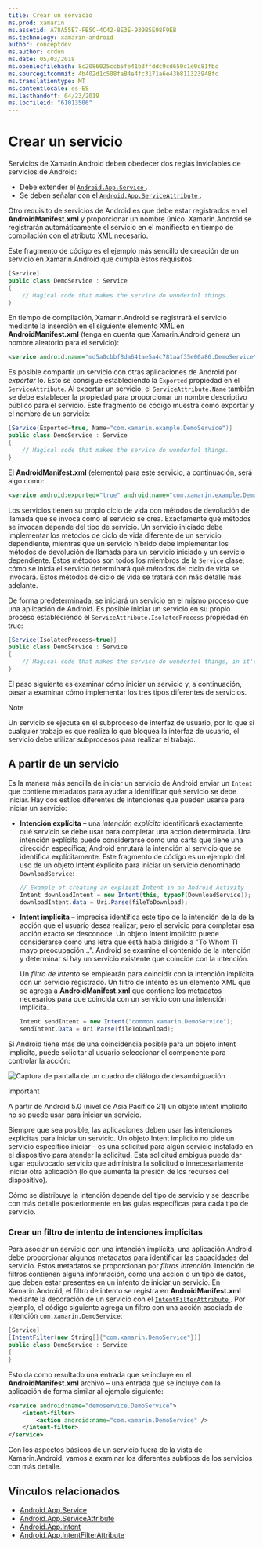 ```yaml
---
title: Crear un servicio
ms.prod: xamarin
ms.assetid: A78A55E7-FB5C-4C42-8E3E-939B5E98F9EB
ms.technology: xamarin-android
author: conceptdev
ms.author: crdun
ms.date: 05/03/2018
ms.openlocfilehash: 8c2086025ccb5fe41b3ffddc9cd650c1e0c81fbc
ms.sourcegitcommit: 4b402d1c508fa84e4fc3171a6e43b811323948fc
ms.translationtype: MT
ms.contentlocale: es-ES
ms.lasthandoff: 04/23/2019
ms.locfileid: "61013506"
---
```

# <a name="creating-a-service"></a>Crear un servicio

Servicios de Xamarin.Android deben obedecer dos reglas inviolables de servicios de Android:

* Debe extender el [ `Android.App.Service` ](https://developer.xamarin.com/api/type/Android.App.Service/).
* Se deben señalar con el [ `Android.App.ServiceAttribute` ](https://developer.xamarin.com/api/type/Android.App.ServiceAttribute/).

Otro requisito de servicios de Android es que debe estar registrados en el **AndroidManifest.xml** y proporcionar un nombre único. Xamarin.Android se registrarán automáticamente el servicio en el manifiesto en tiempo de compilación con el atributo XML necesario.

Este fragmento de código es el ejemplo más sencillo de creación de un servicio en Xamarin.Android que cumpla estos requisitos:  

```csharp
[Service]
public class DemoService : Service
{
    // Magical code that makes the service do wonderful things.
}
```

En tiempo de compilación, Xamarin.Android se registrará el servicio mediante la inserción en el siguiente elemento XML en **AndroidManifest.xml** (tenga en cuenta que Xamarin.Android genera un nombre aleatorio para el servicio):

```xml
<service android:name="md5a0cbbf8da641ae5a4c781aaf35e00a86.DemoService" />
```

Es posible compartir un servicio con otras aplicaciones de Android por _exportar_ lo. Esto se consigue estableciendo la `Exported` propiedad en el `ServiceAttribute`. Al exportar un servicio, el `ServiceAttribute.Name` también se debe establecer la propiedad para proporcionar un nombre descriptivo público para el servicio. Este fragmento de código muestra cómo exportar y el nombre de un servicio:

```csharp
[Service(Exported=true, Name="com.xamarin.example.DemoService")]
public class DemoService : Service
{
    // Magical code that makes the service do wonderful things.
}
```

El **AndroidManifest.xml** (elemento) para este servicio, a continuación, será algo como:

```xml
<service android:exported="true" android:name="com.xamarin.example.DemoService" />
```

Los servicios tienen su propio ciclo de vida con métodos de devolución de llamada que se invoca como el servicio se crea. Exactamente qué métodos se invocan depende del tipo de servicio. Un servicio iniciado debe implementar los métodos de ciclo de vida diferente de un servicio dependiente, mientras que un servicio híbrido debe implementar los métodos de devolución de llamada para un servicio iniciado y un servicio dependiente. Estos métodos son todos los miembros de la `Service` clase; cómo se inicia el servicio determinará qué métodos del ciclo de vida se invocará. Estos métodos de ciclo de vida se tratará con más detalle más adelante.

De forma predeterminada, se iniciará un servicio en el mismo proceso que una aplicación de Android. Es posible iniciar un servicio en su propio proceso estableciendo el `ServiceAttribute.IsolatedProcess` propiedad en true:

```csharp
[Service(IsolatedProcess=true)]
public class DemoService : Service
{
    // Magical code that makes the service do wonderful things, in it's own process!
}
```

El paso siguiente es examinar cómo iniciar un servicio y, a continuación, pasar a examinar cómo implementar los tres tipos diferentes de servicios.

> [!NOTE]
> Un servicio se ejecuta en el subproceso de interfaz de usuario, por lo que si cualquier trabajo es que realiza lo que bloquea la interfaz de usuario, el servicio debe utilizar subprocesos para realizar el trabajo.

## <a name="starting-a-service"></a>A partir de un servicio

Es la manera más sencilla de iniciar un servicio de Android enviar un `Intent` que contiene metadatos para ayudar a identificar qué servicio se debe iniciar. Hay dos estilos diferentes de intenciones que pueden usarse para iniciar un servicio:

-   **Intención explícita** &ndash; una _intención explícita_ identificará exactamente qué servicio se debe usar para completar una acción determinada. Una intención explícita puede considerarse como una carta que tiene una dirección específica; Android enrutará la intención al servicio que se identifica explícitamente. Este fragmento de código es un ejemplo del uso de un objeto Intent explícito para iniciar un servicio denominado `DownloadService`:

    ```csharp
    // Example of creating an explicit Intent in an Android Activity
    Intent downloadIntent = new Intent(this, typeof(DownloadService));
    downloadIntent.data = Uri.Parse(fileToDownload);
    ```

-   **Intent implícita** &ndash; imprecisa identifica este tipo de la intención de la de la acción que el usuario desea realizar, pero el servicio para completar esa acción exacto se desconoce. Un objeto Intent implícito puede considerarse como una letra que está había dirigido a "To Whom TI mayo preocupación...".
    Android se examine el contenido de la intención y determinar si hay un servicio existente que coincide con la intención.

    Un _filtro de intento_ se emplearán para coincidir con la intención implícita con un servicio registrado. Un filtro de intento es un elemento XML que se agrega a **AndroidManifest.xml** que contiene los metadatos necesarios para que coincida con un servicio con una intención implícita.

    ```csharp
    Intent sendIntent = new Intent("common.xamarin.DemoService");
    sendIntent.Data = Uri.Parse(fileToDownload);
    ```

Si Android tiene más de una coincidencia posible para un objeto intent implícita, puede solicitar al usuario seleccionar el componente para controlar la acción:

![Captura de pantalla de un cuadro de diálogo de desambiguación](images/creating-a-service-01.png "captura de pantalla de un cuadro de diálogo de desambiguación")

> [!IMPORTANT]
> A partir de Android 5.0 (nivel de Asia Pacífico 21) un objeto intent implícito no se puede usar para iniciar un servicio.

Siempre que sea posible, las aplicaciones deben usar las intenciones explícitas para iniciar un servicio. Un objeto Intent implícito no pide un servicio específico iniciar &ndash; es una solicitud para algún servicio instalado en el dispositivo para atender la solicitud. Esta solicitud ambigua puede dar lugar equivocado servicio que administra la solicitud o innecesariamente iniciar otra aplicación (lo que aumenta la presión de los recursos del dispositivo).

Cómo se distribuye la intención depende del tipo de servicio y se describe con más detalle posteriormente en las guías específicas para cada tipo de servicio.


### <a name="creating-an-intent-filter-for-implicit-intents"></a>Crear un filtro de intento de intenciones implícitas

Para asociar un servicio con una intención implícita, una aplicación Android debe proporcionar algunos metadatos para identificar las capacidades del servicio. Estos metadatos se proporcionan por _filtros intención_. Intención de filtros contienen alguna información, como una acción o un tipo de datos, que deben estar presentes en un intento de iniciar un servicio. En Xamarin.Android, el filtro de intento se registra en **AndroidManifest.xml** mediante la decoración de un servicio con el [ `IntentFilterAttribute` ](https://developer.xamarin.com/api/type/Android.App.IntentFilterAttribute/). Por ejemplo, el código siguiente agrega un filtro con una acción asociada de intención `com.xamarin.DemoService`:

```csharp
[Service]
[IntentFilter(new String[]{"com.xamarin.DemoService"})]
public class DemoService : Service
{
}
```

Esto da como resultado una entrada que se incluye en el **AndroidManifest.xml** archivo &ndash; una entrada que se incluye con la aplicación de forma similar al ejemplo siguiente:

```xml
<service android:name="demoservice.DemoService">
    <intent-filter>
        <action android:name="com.xamarin.DemoService" />
    </intent-filter>
</service>
```

Con los aspectos básicos de un servicio fuera de la vista de Xamarin.Android, vamos a examinar los diferentes subtipos de los servicios con más detalle.


## <a name="related-links"></a>Vínculos relacionados

- [Android.App.Service](https://developer.xamarin.com/api/type/Android.App.Service/)
- [Android.App.ServiceAttribute](https://developer.xamarin.com/api/type/Android.App.ServiceAttribute/)
- [Android.App.Intent](https://developer.xamarin.com/api/type/Android.Content.Intent/)
- [Android.App.IntentFilterAttribute](https://developer.xamarin.com/api/type/Android.App.IntentFilterAttribute/)
